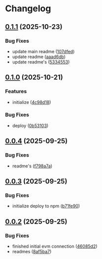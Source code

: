 # Changelog

## [0.1.1](https://github.com/TuwaIO/orbit/compare/orbit-core-v0.1.0...orbit-core-v0.1.1) (2025-10-23)


### Bug Fixes

* update main readme ([107dfed](https://github.com/TuwaIO/orbit/commit/107dfed95532a313235ff8d368c14e1f23dbcd63))
* update readme ([aaad6db](https://github.com/TuwaIO/orbit/commit/aaad6dba9ca155bdc6521e22b29ff003d5c8cf1f))
* update readme's ([5334553](https://github.com/TuwaIO/orbit/commit/5334553164f38f4faaad086bce1d80a6d1ae5add))

## [0.1.0](https://github.com/TuwaIO/orbit/compare/orbit-core-v0.0.4...orbit-core-v0.1.0) (2025-10-21)


### Features

* initialize ([4c98d18](https://github.com/TuwaIO/orbit/commit/4c98d18e74e3b6494c65a06d0224403600792e2b))


### Bug Fixes

* deploy ([0b53103](https://github.com/TuwaIO/orbit/commit/0b53103638e074f353d151f20c94c51d1dbc9b60))

## [0.0.4](https://github.com/TuwaIO/satellite-connect/compare/orbit-core-v0.0.3...orbit-core-v0.0.4) (2025-09-25)


### Bug Fixes

* readme's ([f798a7a](https://github.com/TuwaIO/satellite-connect/commit/f798a7a8b6779f0c912b215cee3e56c2f0f623d8))

## [0.0.3](https://github.com/TuwaIO/satellite-connect/compare/orbit-core-v0.0.2...orbit-core-v0.0.3) (2025-09-25)


### Bug Fixes

* initialize deploy to npm ([b71fe90](https://github.com/TuwaIO/satellite-connect/commit/b71fe901d1eadfc065689d6c1054535fdffc7308))

## [0.0.2](https://github.com/TuwaIO/satellite-connect/compare/orbit-core-v0.0.1...orbit-core-v0.0.2) (2025-09-25)


### Bug Fixes

* finished initial evm connection ([46085d2](https://github.com/TuwaIO/satellite-connect/commit/46085d28e0b4ff146f6da7e03a614830032927cd))
* readmes ([8af5ba7](https://github.com/TuwaIO/satellite-connect/commit/8af5ba76f248b2d5386322999904d21ced4220f4))
